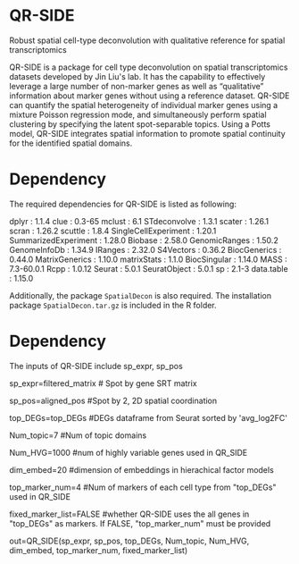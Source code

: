 # QR-SIDE
Robust spatial cell-type deconvolution with qualitative reference for spatial transcriptomics

QR-SIDE is a package for cell type deconvolution on spatial transcriptomics datasets developed by Jin Liu's lab. It has the capability to effectively leverage a large number of non-marker genes as well as “qualitative” information about marker genes without using a reference dataset. QR-SIDE can quantify the spatial heterogeneity of individual marker genes using a mixture Poisson regression mode, and simultaneously perform spatial clustering by specifying the latent spot-separable topics. Using a Potts model, QR-SIDE integrates spatial information to promote spatial continuity for the identified spatial domains. 

# Dependency
The required dependencies for QR-SIDE is listed as following:

dplyr : 1.1.4 
clue : 0.3-65 
mclust : 6.1 
STdeconvolve : 1.3.1 
scater : 1.26.1 
scran : 1.26.2 
scuttle : 1.8.4 
SingleCellExperiment : 1.20.1 
SummarizedExperiment : 1.28.0 
Biobase : 2.58.0 
GenomicRanges : 1.50.2 
GenomeInfoDb : 1.34.9 
IRanges : 2.32.0 
S4Vectors : 0.36.2 
BiocGenerics : 0.44.0 
MatrixGenerics : 1.10.0 
matrixStats : 1.1.0 
BiocSingular : 1.14.0 
MASS : 7.3-60.0.1 
Rcpp : 1.0.12 
Seurat : 5.0.1 
SeuratObject : 5.0.1 
sp : 2.1-3 
data.table : 1.15.0 

Additionally, the package `SpatialDecon` is also required. The installation package `SpatialDecon.tar.gz` is included in the R folder.

# Dependency
The inputs of QR-SIDE include sp_expr, sp_pos

sp_expr=filtered_matrix # Spot by gene SRT matrix

sp_pos=aligned_pos #Spot by 2, 2D spatial coordination

top_DEGs=top_DEGs #DEGs dataframe from Seurat sorted by 'avg_log2FC'

Num_topic=7 #Num of topic domains

Num_HVG=1000 #num of highly variable genes used in QR_SIDE

dim_embed=20 #dimension of embeddings in hierachical factor models

top_marker_num=4 #Num of markers of each cell type from "top_DEGs" used in QR_SIDE 

fixed_marker_list=FALSE #whether QR-SIDE uses the all genes in "top_DEGs" as markers. If FALSE, "top_marker_num" must be provided

out=QR_SIDE(sp_expr, sp_pos, top_DEGs, Num_topic, Num_HVG, dim_embed, top_marker_num, fixed_marker_list)
